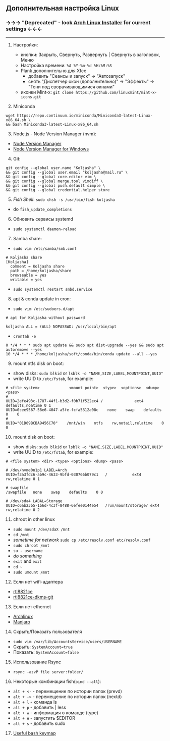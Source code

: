 ## Дополнительная настройка Linux
### ->->-> "Deprecated" - look [Arch Linux Installer](https://github.com/Koljasha/archlinux_installer) for current settings <-<-<-
***

1. Настройки:
    * кнопки: Закрыть, Свернуть, Развернуть    |    Свернуть в заголовок, Меню
    * Настройка времени: `%A %Y-%m-%d %H:%M:%S`
    * Plank дополнительно для Xfce
      * добавить "Сеансы и запуск" -> "Автозапуск"
      * снять "Диспетчер окон (дополнительно)" -> "Эффекты" -> "Тени под сворачивающимися окнами"
    * иконки Mint-x: `git clone https://github.com/linuxmint/mint-x-icons.git`

2. Miniconda
```
wget https://repo.continuum.io/miniconda/Miniconda3-latest-Linux-x86_64.sh \
&& bash Miniconda3-latest-Linux-x86_64.sh
```

3. Node.js - Node Version Manager (nvm): 
  * [Node Version Manager](https://github.com/nvm-sh/nvm)
  * [Node Version Manager for Windows](https://github.com/coreybutler/nvm-windows)

4. Git:
```
git config --global user.name "Koljasha" \
&& git config --global user.email "koljasha@mail.ru" \
&& git config --global core.editor vim \
&& git config --global merge.tool vimdiff \
&& git config --global push.default simple \
&& git config --global credential.helper store
```

5. *Fish Shell*: `sudo chsh -s /usr/bin/fish koljasha`
  * do `fish_update_completions`

6. Обновить сервисы systemd
  * `sudo systemctl daemon-reload`

7. Samba share:
  * `sudo vim /etc/samba/smb.conf`
```
# Koljasha share
[Koljasha]
  comment = Koljasha share
  path = /home/koljasha/share
  browseable = yes
  writable = yes
```
  * `sudo systemctl restart smbd.service`

8. apt & conda update in cron:
  * `sudo vim /etc/sudoers.d/apt`
```
# apt for Koljasha without password

koljasha ALL = (ALL) NOPASSWD: /usr/local/bin/apt
```
  * `crontab -e`
```
0 */4 * * * sudo apt update && sudo apt dist-upgrade --yes && sudo apt autoremove --yes
10 */4 * * * /home/koljasha/soft/conda/bin/conda update --all --yes
```

9. mount ntfs disk on boot:
  * show disks: `sudo blkid` or `lsblk -o "NAME,SIZE,LABEL,MOUNTPOINT,UUID"`
  * write UUID to `/etc/fstab`, for example:
```
# <file system>             <mount point>  <type>  <options>  <dump>  <pass>
#
UUID=2efe493c-1787-44f1-b3d2-f0b71f522ec4 /              ext4    defaults,noatime 0 1
UUID=0cee9567-58e6-4047-a5fe-fcfa5312a08c    none    swap    defaults    0    0
#
UUID="01D09BCBA9456C70"    /mnt/win    ntfs    rw,notail,relatime    0    0
```

10. mount disk on boot:
  * show disks: `sudo blkid` or `lsblk -o "NAME,SIZE,LABEL,MOUNTPOINT,UUID"`
  * write UUID to `/etc/fstab`, for example:
```
# <file system> <dir> <type> <options> <dump> <pass>

# /dev/nvme0n1p1 LABEL=Arch
UUID=f3a3fdc6-ab9c-4633-9bfd-030766b079c1	/         	ext4      	rw,relatime	0 1

# swapfile
/swapfile	none	swap	defaults	0 0

# /dev/sda4 LABAL=Storage
UUID=c6ab23b5-1b6d-4c3f-8488-6efee0144e54	/run/mount/storage/	ext4	rw,relatime	0 2
```

11. chroot in other linux
  * `sudo mount /dev/sdaX /mnt`
  * `cd /mnt`
  * *sometime for network* `sudo cp /etc/resolv.conf etc/resolv.conf`
  * `sudo chroot /mnt`
  * `su - username`
  * *do something*
  * `exit` and `exit`
  * `cd ~`
  * `sudo umount /mnt`

12. Если нет wifi-адаптера
  * [rtl8821ce](https://github.com/tomaspinho/rtl8821ce)
  * [rtl8821ce-dkms-git](https://aur.archlinux.org/packages/rtl8821ce-dkms-git)

13. Если нет ethernet
  * [Archlinux](https://archlinux.org/packages/?q=r8168)
  * [Manjaro](https://packages.manjaro.org/?query=8168)

14. Скрыть/Показать пользователя
  * `sudo vim /var/lib/AccountsService/users/USERNAME`
  * Скрыть: `SystemAccount=true`
  * Показать: `SystemAccount=false`

15. Использование Rsync
  * `rsync -azvP file server:folder/`

16. Некоторые комбинации fish(`bind --all`):
  * `alt + <-`   - перемещение по истории папок (prevd)
  * `alt + ->`   - перемещение по истории папок (nextd)
  * `alt + l`   - команда ls
  * `alt + p`   - добавить | less
  * `alt + w`   - информация о команде (type)
  * `alt + e`   - запустить $EDITOR
  * `alt + s`   - добавить sudo

17. [Useful bash keymap](https://gist.github.com/1eedaegon/6372b024c3793fa4887190d01f6c21f9)


